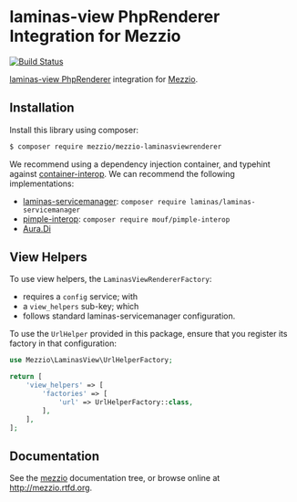 # laminas-view PhpRenderer Integration for Mezzio

[![Build Status](https://travis-ci.org/mezzio/mezzio-laminasviewrenderer.svg?branch=master)](https://travis-ci.org/mezzio/mezzio-laminasviewrenderer)

[laminas-view PhpRenderer](https://github.com/laminas/laminas-view) integration
for [Mezzio](https://github.com/mezzio/mezzio).

## Installation

Install this library using composer:

```bash
$ composer require mezzio/mezzio-laminasviewrenderer
```

We recommend using a dependency injection container, and typehint against
[container-interop](https://github.com/container-interop/container-interop). We
can recommend the following implementations:

- [laminas-servicemanager](https://github.com/laminas/laminas-servicemanager):
  `composer require laminas/laminas-servicemanager`
- [pimple-interop](https://github.com/moufmouf/pimple-interop):
  `composer require mouf/pimple-interop`
- [Aura.Di](https://github.com/auraphp/Aura.Di)

## View Helpers

To use view helpers, the `LaminasViewRendererFactory`:

- requires a `config` service; with
- a `view_helpers` sub-key; which
- follows standard laminas-servicemanager configuration.

To use the `UrlHelper` provided in this package, ensure that you register its
factory in that configuration:

```php
use Mezzio\LaminasView\UrlHelperFactory;

return [
    'view_helpers' => [
        'factories' => [
            'url' => UrlHelperFactory::class,
        ],
    ],
];
```

## Documentation

See the [mezzio](https://github.com/mezzio/mezzio/blob/master/doc/book)
documentation tree, or browse online at http://mezzio.rtfd.org.
